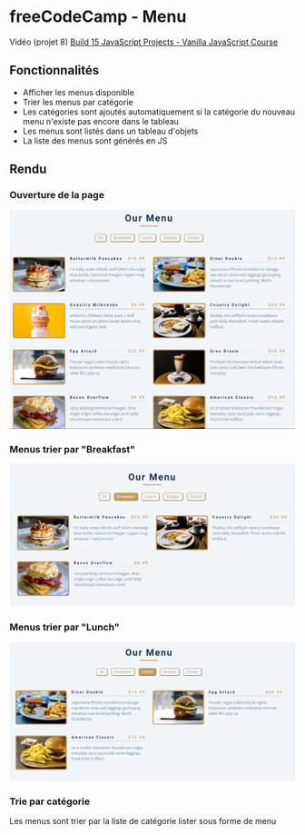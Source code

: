 # freeCodeCamp - Menu

Vidéo (projet 8) [Build 15 JavaScript Projects - Vanilla JavaScript Course](https://www.youtube.com/watch?v=3PHXvlpOkf4)

## Fonctionnalités

-   Afficher les menus disponible
-   Trier les menus par catégorie
-   Les catégories sont ajoutés automatiquement si la catégorie du nouveau menu n'existe pas encore dans le tableau
-   Les menus sont listés dans un tableau d'objets
-   La liste des menus sont générés en JS

## Rendu

### Ouverture de la page

![Ouverture de la page](result/home.png)

### Menus trier par "Breakfast"

![sortBy breakfast](result/sort-by-breakfast.png)

### Menus trier par "Lunch"

![sortBy Lunch](result/sort-by-lunch.png)

### Trie par catégorie

Les menus sont trier par la liste de catégorie lister sous forme de menu
